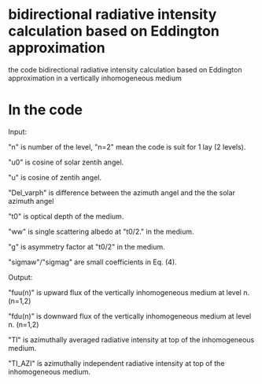 # bidirectional radiative intensity calculation based on Eddington approximation
the code bidirectional radiative intensity calculation based on Eddington approximation in a vertically inhomogeneous medium

# In the code

Input:

"n" is number of the level, "n=2" mean the code is suit for 1 lay (2 levels).

"u0" is cosine of solar zentih angel.

"u" is cosine of zentih angel.

"Del_varph" is difference between the azimuth angel and the the solar azimuth angel

"t0" is optical depth of the medium.

"ww" is single scattering albedo at "t0/2." in the medium.

"g" is asymmetry factor at "t0/2" in the medium.

"sigmaw"/"sigmag" are small coefficients in Eq. (4).

Output:

"fuu(n)" is upward flux of the vertically inhomogeneous medium at level n. (n=1,2)

"fdu(n)" is downward flux of the vertically inhomogeneous medium at level n. (n=1,2)

"TI" is azimuthally averaged radiative intensity at top of the inhomogeneous medium.

"TI_AZI" is azimuthally independent radiative intensity at top of the inhomogeneous medium.
